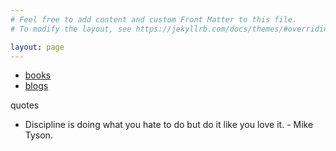 ```yaml
---
# Feel free to add content and custom Front Matter to this file.
# To modify the layout, see https://jekyllrb.com/docs/themes/#overriding-theme-defaults

layout: page
---
```


- [books](https://notes.samvit.xyz/books.html)
- [blogs](https://notes.samvit.xyz/blogs.html)


quotes
- Discipline is doing what you hate to do but do it like you love it. - Mike Tyson.